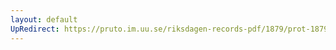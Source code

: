 ```yaml
---
layout: default
UpRedirect: https://pruto.im.uu.se/riksdagen-records-pdf/1879/prot-1879--ak--027/prot-1879--ak--027_043.pdf
---
```

